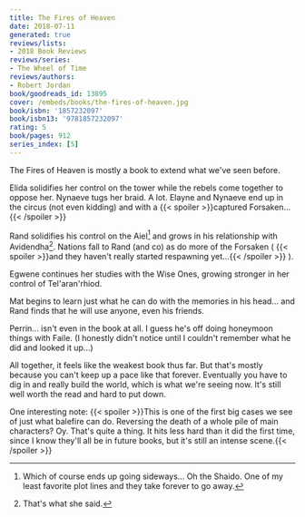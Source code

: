 ```yaml
---
title: The Fires of Heaven
date: 2018-07-11
generated: true
reviews/lists:
- 2018 Book Reviews
reviews/series:
- The Wheel of Time
reviews/authors:
- Robert Jordan
book/goodreads_id: 13895
cover: /embeds/books/the-fires-of-heaven.jpg
book/isbn: '1857232097'
book/isbn13: '9781857232097'
rating: 5
book/pages: 912
series_index: [5]
---
```

The Fires of Heaven is mostly a book to extend what we've seen before.  

Elida solidifies her control on the tower while the rebels come together to oppose her. Nynaeve tugs her braid. A lot. Elayne and Nynaeve end up in the circus (not even kidding) and with a  {{< spoiler >}}captured Forsaken...{{< /spoiler >}}  

<!--more-->

Rand solidifies his control on the Aiel[^1] and grows in his relationship with Avidendha[^2]. Nations fall to Rand (and co) as do more of the Forsaken ( {{< spoiler >}}and they haven't really started respawning yet...{{< /spoiler >}}  ).  

Egwene continues her studies with the Wise Ones, growing stronger in her control of Tel'aran'rhiod.  

Mat begins to learn just what he can do with the memories in his head... and Rand finds that he will use anyone, even his friends.  

Perrin... isn't even in the book at all. I guess he's off doing honeymoon things with Faile. (I honestly didn't notice until I couldn't remember what he did and looked it up...)  

All together, it feels like the weakest book thus far. But that's mostly because you can't keep up a pace like that forever. Eventually you have to dig in and really build the world, which is what we're seeing now. It's still well worth the read and hard to put down.  

One interesting note:  {{< spoiler >}}This is one of the first big cases we see of just what balefire can do. Reversing the death of a whole pile of main characters? Oy. That's quite a thing. It hits less hard than it did the first time, since I know they'll all be in future books, but it's still an intense scene.{{< /spoiler >}}  

[^1]: Which of course ends up going sideways... Oh the Shaido. One of my least favorite plot lines and they take forever to go away.  

[^2]: That's what she said.